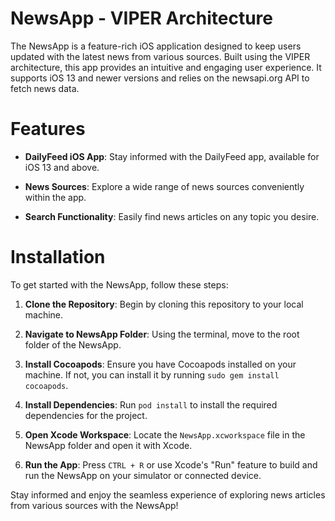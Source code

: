# NewsApp - VIPER Architecture 
The NewsApp is a feature-rich iOS application designed to keep users updated with the latest news from various sources. Built using the VIPER architecture, this app provides an intuitive and engaging user experience. It supports iOS 13 and newer versions and relies on the newsapi.org API to fetch news data.

# Features

* **DailyFeed iOS App**: Stay informed with the DailyFeed app, available for iOS 13 and above.

* **News Sources**: Explore a wide range of news sources conveniently within the app.

* **Search Functionality**: Easily find news articles on any topic you desire.

# Installation

To get started with the NewsApp, follow these steps:

1. **Clone the Repository**: Begin by cloning this repository to your local machine.

2. **Navigate to NewsApp Folder**: Using the terminal, move to the root folder of the NewsApp.

3. **Install Cocoapods**: Ensure you have Cocoapods installed on your machine. If not, you can install it by running `sudo gem install cocoapods`.

4. **Install Dependencies**: Run `pod install` to install the required dependencies for the project.

5. **Open Xcode Workspace**: Locate the `NewsApp.xcworkspace` file in the NewsApp folder and open it with Xcode.

6. **Run the App**: Press `CTRL + R` or use Xcode's "Run" feature to build and run the NewsApp on your simulator or connected device.

Stay informed and enjoy the seamless experience of exploring news articles from various sources with the NewsApp!
